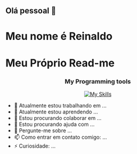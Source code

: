 ## Olá pessoal 👋
# Meu nome é Reinaldo

<h1 align:"center">Meu Próprio Read-me</h1>
<div align="center">
<h3>My Programming tools</h3>    
  
  [![My Skills](https://skillicons.dev/icons?i=html,css,js,c,java,postgres,postman,git,github,vscode,windows)](https://skillicons.dev)  
  
</div>

- 🔭 Atualmente estou trabalhando em ...
- 🌱 Atualmente estou aprendendo ...
- 👯 Estou procurando colaborar em ...
- 🤔 Estou procurando ajuda com ...
- 💬 Pergunte-me sobre ...
- 📫 Como entrar em contato comigo: ...
- ⚡ Curiosidade: ...



